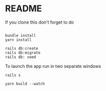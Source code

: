 # README

If you clone this don't forget to do 

```

bundle install
yarn install 

rails db:create
rails db:migrate 
rails db: seed
```


To launch the app
run in two separate windows 

```
rails s

yarn build --watch

```


